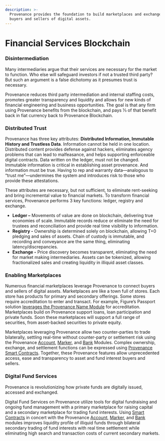 ```yaml
---
description: >-
  Provenance provides the foundation to build marketplaces and exchanges for
  buyers and sellers of digital assets.
---
```


# Financial Services Blockchain

### Disintermediation

Many intermediaries argue that their services are necessary for the market to function. Who else will safeguard investors if not a trusted third party?  But such an argument is a false dichotomy as it presumes trust is necessary.

Provenance reduces third party intermediation and internal staffing costs, promotes greater transparency and liquidity and allows for new kinds of financial engineering and business opportunities. The goal is that any firm using Provenance benefits from the blockchain, and pays ⅓ of that benefit back in fiat currency back to Provenance Blockchain.

### Distributed Trust

Provenance has three key attributes: **Distributed Information, Immutable History and Trustless Data**. Information cannot be held in one location. Distributed content provides defense against hackers, eliminates agency problems that can lead to malfeasance, and helps supporting enforceable digital contracts. Data written on the ledger, must not be changed. Immutable information is critical in establishing asset provenance. And information must be true. Having to rep and warranty data—analogous to “trust me”—undermines the system and introduces risk to those who provide these attestations.

These attributes are necessary, but not sufficient, to eliminate rent-seeking and bring incremental value to financial markets. To transform financial services, Provenance performs 3 key functions: ledger, registry and exchange.

* **Ledger –** Movements of value are done on blockchain, delivering true economies of scale.  Immutable records reduce or eliminate the need for trustees and reconciliation and provide real time visibility to information.
* **Registry -** Ownership is determined solely on blockchain, allowing T+0 pledging and sales of assets. Chain of custody is immutable, and recording and conveyance are the same thing, eliminating latency/discrepancies.
* **Exchange -** Price discovery becomes transparent, eliminating the need for market making intermediaries. Assets can be tokenized, allowing fractionalized sales and creating liquidity in illiquid asset classes.

### Enabling Marketplaces

Numerous financial marketplaces leverage Provenance to connect buyers and sellers of digital assets.  Marketplaces are like a town full of stores. Each store has products for primary and secondary offerings. Some stores require accreditation to enter and transact. For example, Figure’s Passport solution [leverages the Provenance Name Module](../modules/name-module.md) for accreditation. Marketplaces build on Provenance support loans, loan participation and private funds. Soon these marketplaces will support a full range of securities, from asset-backed securities to private equity.

Marketplaces leveraging Provenance allow two counter-parties to trade bilaterally, settling real-time without counter-party or settlement risk using the Provenance [Account](../modules/inherited-modules.md), [Marker](../modules/marker-module.md), and [Bank](../modules/inherited-modules.md) Modules. Complex ownership, exchange, and settlement functions can be expressed using [Provenance Smart Contracts](../modules/provwasm-smart-contracts.md).  Together, these Provenance features allow unprecedented access, ease and transparency to asset and fund interest buyers and sellers.  

### Digital Fund Services

Provenance is revolutionizing how private funds are digitally issued, accessed and exchanged.

Digital Fund Services on Provenance utilize tools for digital fundraising and ongoing fund management with a primary marketplace for raising capital and a secondary marketplace for trading fund interests.  Using [Smart Contracts](../modules/provwasm-smart-contracts.md) in concert with the Provenance [Account](../modules/inherited-modules.md), [Marker](../modules/marker-module.md), and [Bank](../modules/inherited-modules.md) modules improves liquidity profile of illiquid funds through bilateral secondary trading of fund interests with real time settlement while eliminating high search and transaction costs of current secondary markets.

